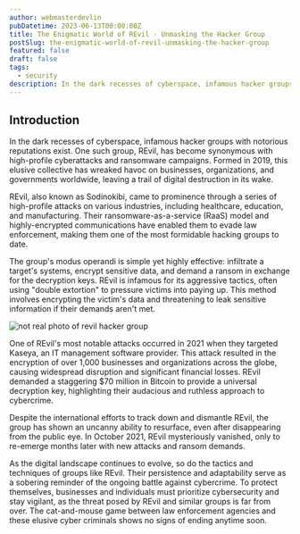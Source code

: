 ```yaml
---
author: webmasterdevlin
pubDatetime: 2023-06-13T00:00:00Z
title: The Enigmatic World of REvil - Unmasking the Hacker Group
postSlug: the-enigmatic-world-of-revil-unmasking-the-hacker-group
featured: false
draft: false
tags:
  - security
description: In the dark recesses of cyberspace, infamous hacker groups with notorious reputations exist. One such group, REvil, has become synonymous with high-profile cyberattacks and ransomware campaigns. Form…
---
```


## Introduction

In the dark recesses of cyberspace, infamous hacker groups with notorious reputations exist. One such group, REvil, has become synonymous with high-profile cyberattacks and ransomware campaigns. Formed in 2019, this elusive collective has wreaked havoc on businesses, organizations, and governments worldwide, leaving a trail of digital destruction in its wake.

REvil, also known as Sodinokibi, came to prominence through a series of high-profile attacks on various industries, including healthcare, education, and manufacturing. Their ransomware-as-a-service (RaaS) model and highly-encrypted communications have enabled them to evade law enforcement, making them one of the most formidable hacking groups to date.

The group's modus operandi is simple yet highly effective: infiltrate a target's systems, encrypt sensitive data, and demand a ransom in exchange for the decryption keys. REvil is infamous for its aggressive tactics, often using "double extortion" to pressure victims into paying up. This method involves encrypting the victim's data and threatening to leak sensitive information if their demands aren't met.

![not real photo of revil hacker group](https://devlinduldulao.pro/wp-content/uploads/2023/03/revil-hacker-group.png)

One of REvil's most notable attacks occurred in 2021 when they targeted Kaseya, an IT management software provider. This attack resulted in the encryption of over 1,000 businesses and organizations across the globe, causing widespread disruption and significant financial losses. REvil demanded a staggering $70 million in Bitcoin to provide a universal decryption key, highlighting their audacious and ruthless approach to cybercrime.

Despite the international efforts to track down and dismantle REvil, the group has shown an uncanny ability to resurface, even after disappearing from the public eye. In October 2021, REvil mysteriously vanished, only to re-emerge months later with new attacks and ransom demands.

As the digital landscape continues to evolve, so do the tactics and techniques of groups like REvil. Their persistence and adaptability serve as a sobering reminder of the ongoing battle against cybercrime. To protect themselves, businesses and individuals must prioritize cybersecurity and stay vigilant, as the threat posed by REvil and similar groups is far from over. The cat-and-mouse game between law enforcement agencies and these elusive cyber criminals shows no signs of ending anytime soon.
